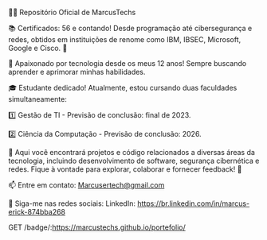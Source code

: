 👨‍💻 Repositório Oficial de MarcusTechs

📚 Certificados: 56 e contando! Desde programação até cibersegurança e redes, obtidos em instituições de renome como IBM, IBSEC, Microsoft, Google e Cisco. 💪

🚀 Apaixonado por tecnologia desde os meus 12 anos! Sempre buscando aprender e aprimorar minhas habilidades.

🎓 Estudante dedicado! Atualmente, estou cursando duas faculdades simultaneamente:

1️⃣ Gestão de TI - Previsão de conclusão: final de 2023.

2️⃣ Ciência da Computação - Previsão de conclusão: 2026.

🌟 Aqui você encontrará projetos e código relacionados a diversas áreas da tecnologia, incluindo desenvolvimento de software, segurança cibernética e redes. Fique à vontade para explorar, colaborar e fornecer feedback! 🤝

📫 Entre em contato: Marcusertech@gmail.com

📱 Siga-me nas redes sociais:
LinkedIn: https://br.linkedin.com/in/marcus-erick-874bba268

GET  /badge/:https://marcustechs.github.io/portefolio/
